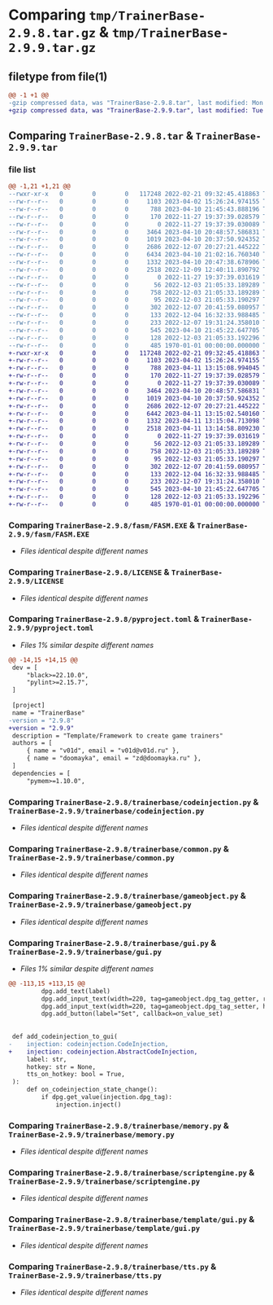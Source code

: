 # Comparing `tmp/TrainerBase-2.9.8.tar.gz` & `tmp/TrainerBase-2.9.9.tar.gz`

## filetype from file(1)

```diff
@@ -1 +1 @@
-gzip compressed data, was "TrainerBase-2.9.8.tar", last modified: Mon Apr 10 21:46:04 2023, max compression
+gzip compressed data, was "TrainerBase-2.9.9.tar", last modified: Tue Apr 11 13:15:30 2023, max compression
```

## Comparing `TrainerBase-2.9.8.tar` & `TrainerBase-2.9.9.tar`

### file list

```diff
@@ -1,21 +1,21 @@
--rwxr-xr-x   0        0        0   117248 2022-02-21 09:32:45.418863 TrainerBase-2.9.8/fasm/FASM.EXE
--rw-r--r--   0        0        0     1103 2023-04-02 15:26:24.974155 TrainerBase-2.9.8/LICENSE
--rw-r--r--   0        0        0      788 2023-04-10 21:45:43.888196 TrainerBase-2.9.8/pyproject.toml
--rw-r--r--   0        0        0      170 2022-11-27 19:37:39.028579 TrainerBase-2.9.8/README.md
--rw-r--r--   0        0        0        0 2022-11-27 19:37:39.030089 TrainerBase-2.9.8/trainerbase/__init__.py
--rw-r--r--   0        0        0     3464 2023-04-10 20:48:57.586831 TrainerBase-2.9.8/trainerbase/codeinjection.py
--rw-r--r--   0        0        0     1019 2023-04-10 20:37:50.924352 TrainerBase-2.9.8/trainerbase/common.py
--rw-r--r--   0        0        0     2686 2022-12-07 20:27:21.445222 TrainerBase-2.9.8/trainerbase/gameobject.py
--rw-r--r--   0        0        0     6434 2023-04-10 21:02:16.760340 TrainerBase-2.9.8/trainerbase/gui.py
--rw-r--r--   0        0        0     1332 2023-04-10 20:47:38.678906 TrainerBase-2.9.8/trainerbase/memory.py
--rw-r--r--   0        0        0     2518 2022-12-09 12:40:11.890792 TrainerBase-2.9.8/trainerbase/scriptengine.py
--rw-r--r--   0        0        0        0 2022-11-27 19:37:39.031619 TrainerBase-2.9.8/trainerbase/template/__init__.py
--rw-r--r--   0        0        0       56 2022-12-03 21:05:33.189289 TrainerBase-2.9.8/trainerbase/template/config.py
--rw-r--r--   0        0        0      758 2022-12-03 21:05:33.189289 TrainerBase-2.9.8/trainerbase/template/gui.py
--rw-r--r--   0        0        0       95 2022-12-03 21:05:33.190297 TrainerBase-2.9.8/trainerbase/template/injections.py
--rw-r--r--   0        0        0      302 2022-12-07 20:41:59.080957 TrainerBase-2.9.8/trainerbase/template/main.py
--rw-r--r--   0        0        0      133 2022-12-04 16:32:33.988485 TrainerBase-2.9.8/trainerbase/template/objects.py
--rw-r--r--   0        0        0      233 2022-12-07 19:31:24.358010 TrainerBase-2.9.8/trainerbase/template/scripts.py
--rw-r--r--   0        0        0      545 2023-04-10 21:45:22.647705 TrainerBase-2.9.8/trainerbase/tts.py
--rw-r--r--   0        0        0      128 2022-12-03 21:05:33.192296 TrainerBase-2.9.8/trainerbase/use_trainer_template.py
--rw-r--r--   0        0        0      485 1970-01-01 00:00:00.000000 TrainerBase-2.9.8/PKG-INFO
+-rwxr-xr-x   0        0        0   117248 2022-02-21 09:32:45.418863 TrainerBase-2.9.9/fasm/FASM.EXE
+-rw-r--r--   0        0        0     1103 2023-04-02 15:26:24.974155 TrainerBase-2.9.9/LICENSE
+-rw-r--r--   0        0        0      788 2023-04-11 13:15:08.994045 TrainerBase-2.9.9/pyproject.toml
+-rw-r--r--   0        0        0      170 2022-11-27 19:37:39.028579 TrainerBase-2.9.9/README.md
+-rw-r--r--   0        0        0        0 2022-11-27 19:37:39.030089 TrainerBase-2.9.9/trainerbase/__init__.py
+-rw-r--r--   0        0        0     3464 2023-04-10 20:48:57.586831 TrainerBase-2.9.9/trainerbase/codeinjection.py
+-rw-r--r--   0        0        0     1019 2023-04-10 20:37:50.924352 TrainerBase-2.9.9/trainerbase/common.py
+-rw-r--r--   0        0        0     2686 2022-12-07 20:27:21.445222 TrainerBase-2.9.9/trainerbase/gameobject.py
+-rw-r--r--   0        0        0     6442 2023-04-11 13:15:02.540160 TrainerBase-2.9.9/trainerbase/gui.py
+-rw-r--r--   0        0        0     1332 2023-04-11 13:15:04.713098 TrainerBase-2.9.9/trainerbase/memory.py
+-rw-r--r--   0        0        0     2518 2023-04-11 13:14:58.809230 TrainerBase-2.9.9/trainerbase/scriptengine.py
+-rw-r--r--   0        0        0        0 2022-11-27 19:37:39.031619 TrainerBase-2.9.9/trainerbase/template/__init__.py
+-rw-r--r--   0        0        0       56 2022-12-03 21:05:33.189289 TrainerBase-2.9.9/trainerbase/template/config.py
+-rw-r--r--   0        0        0      758 2022-12-03 21:05:33.189289 TrainerBase-2.9.9/trainerbase/template/gui.py
+-rw-r--r--   0        0        0       95 2022-12-03 21:05:33.190297 TrainerBase-2.9.9/trainerbase/template/injections.py
+-rw-r--r--   0        0        0      302 2022-12-07 20:41:59.080957 TrainerBase-2.9.9/trainerbase/template/main.py
+-rw-r--r--   0        0        0      133 2022-12-04 16:32:33.988485 TrainerBase-2.9.9/trainerbase/template/objects.py
+-rw-r--r--   0        0        0      233 2022-12-07 19:31:24.358010 TrainerBase-2.9.9/trainerbase/template/scripts.py
+-rw-r--r--   0        0        0      545 2023-04-10 21:45:22.647705 TrainerBase-2.9.9/trainerbase/tts.py
+-rw-r--r--   0        0        0      128 2022-12-03 21:05:33.192296 TrainerBase-2.9.9/trainerbase/use_trainer_template.py
+-rw-r--r--   0        0        0      485 1970-01-01 00:00:00.000000 TrainerBase-2.9.9/PKG-INFO
```

### Comparing `TrainerBase-2.9.8/fasm/FASM.EXE` & `TrainerBase-2.9.9/fasm/FASM.EXE`

 * *Files identical despite different names*

### Comparing `TrainerBase-2.9.8/LICENSE` & `TrainerBase-2.9.9/LICENSE`

 * *Files identical despite different names*

### Comparing `TrainerBase-2.9.8/pyproject.toml` & `TrainerBase-2.9.9/pyproject.toml`

 * *Files 1% similar despite different names*

```diff
@@ -14,15 +14,15 @@
 dev = [
     "black>=22.10.0",
     "pylint>=2.15.7",
 ]
 
 [project]
 name = "TrainerBase"
-version = "2.9.8"
+version = "2.9.9"
 description = "Template/Framework to create game trainers"
 authors = [
     { name = "v01d", email = "v01d@v01d.ru" },
     { name = "doomayka", email = "zd@doomayka.ru" },
 ]
 dependencies = [
     "pymem>=1.10.0",
```

### Comparing `TrainerBase-2.9.8/trainerbase/codeinjection.py` & `TrainerBase-2.9.9/trainerbase/codeinjection.py`

 * *Files identical despite different names*

### Comparing `TrainerBase-2.9.8/trainerbase/common.py` & `TrainerBase-2.9.9/trainerbase/common.py`

 * *Files identical despite different names*

### Comparing `TrainerBase-2.9.8/trainerbase/gameobject.py` & `TrainerBase-2.9.9/trainerbase/gameobject.py`

 * *Files identical despite different names*

### Comparing `TrainerBase-2.9.8/trainerbase/gui.py` & `TrainerBase-2.9.9/trainerbase/gui.py`

 * *Files 1% similar despite different names*

```diff
@@ -113,15 +113,15 @@
         dpg.add_text(label)
         dpg.add_input_text(width=220, tag=gameobject.dpg_tag_getter, readonly=True)
         dpg.add_input_text(width=220, tag=gameobject.dpg_tag_setter, hint="Set value here")
         dpg.add_button(label="Set", callback=on_value_set)
 
 
 def add_codeinjection_to_gui(
-    injection: codeinjection.CodeInjection,
+    injection: codeinjection.AbstractCodeInjection,
     label: str,
     hotkey: str = None,
     tts_on_hotkey: bool = True,
 ):
     def on_codeinjection_state_change():
         if dpg.get_value(injection.dpg_tag):
             injection.inject()
```

### Comparing `TrainerBase-2.9.8/trainerbase/memory.py` & `TrainerBase-2.9.9/trainerbase/memory.py`

 * *Files identical despite different names*

### Comparing `TrainerBase-2.9.8/trainerbase/scriptengine.py` & `TrainerBase-2.9.9/trainerbase/scriptengine.py`

 * *Files identical despite different names*

### Comparing `TrainerBase-2.9.8/trainerbase/template/gui.py` & `TrainerBase-2.9.9/trainerbase/template/gui.py`

 * *Files identical despite different names*

### Comparing `TrainerBase-2.9.8/trainerbase/tts.py` & `TrainerBase-2.9.9/trainerbase/tts.py`

 * *Files identical despite different names*

